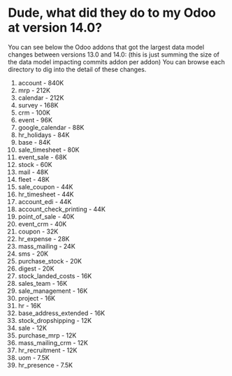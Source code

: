# Dude, what did they do to my Odoo at version 14.0?

You can see below the Odoo addons that got the largest data model changes between versions 13.0 and 14.0:
(this is just summing the size of the data model impacting commits addon per addon)
You can browse each directory to dig into the detail of these changes.

1. account - 840K
2. mrp - 212K
3. calendar - 212K
4. survey - 168K
5. crm - 100K
6. event - 96K
7. google_calendar - 88K
8. hr_holidays - 84K
9. base - 84K
10. sale_timesheet - 80K
11. event_sale - 68K
12. stock - 60K
13. mail - 48K
14. fleet - 48K
15. sale_coupon - 44K
16. hr_timesheet - 44K
17. account_edi - 44K
18. account_check_printing - 44K
19. point_of_sale - 40K
20. event_crm - 40K
21. coupon - 32K
22. hr_expense - 28K
23. mass_mailing - 24K
24. sms - 20K
25. purchase_stock - 20K
26. digest - 20K
27. stock_landed_costs - 16K
28. sales_team - 16K
29. sale_management - 16K
30. project - 16K
31. hr - 16K
32. base_address_extended - 16K
33. stock_dropshipping - 12K
34. sale - 12K
35. purchase_mrp - 12K
36. mass_mailing_crm - 12K
37. hr_recruitment - 12K
38. uom - 7.5K
39. hr_presence - 7.5K
